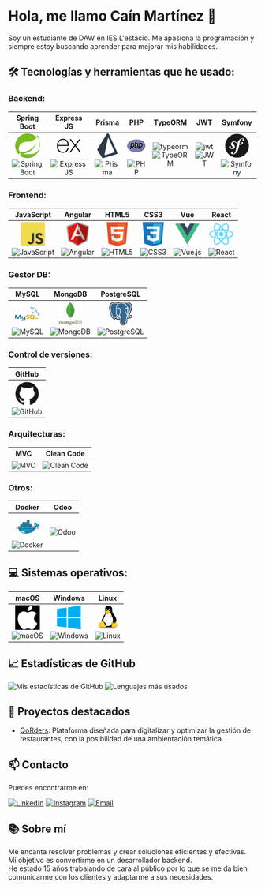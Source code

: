 # Hola, me llamo Caín Martínez 👋

Soy un estudiante de DAW en IES L'estacio. Me apasiona la programación y siempre estoy buscando aprender para mejorar mis habilidades.

## 🛠️ Tecnologías y herramientas que he usado:

### **Backend:**

| Spring Boot | Express JS | Prisma | PHP | TypeORM | JWT | Symfony |
|:---:|:---:|:---:|:---:|:---:|:---:|:---:|
| <img src="https://raw.githubusercontent.com/devicons/devicon/master/icons/spring/spring-original.svg" alt="spring boot" width="50" height="50"/> <br> ![Spring Boot](https://img.shields.io/badge/-Spring%20Boot-6DB33F?style=for-the-badge&logo=spring&logoColor=white) | <img src="https://raw.githubusercontent.com/devicons/devicon/master/icons/express/express-original.svg" alt="express" width="50" height="50"/> <br> ![ExpressJS](https://img.shields.io/badge/-Express.js-000000?style=for-the-badge&logo=express&logoColor=white) | <img src="https://raw.githubusercontent.com/devicons/devicon/master/icons/prisma/prisma-original.svg" alt="prisma" width="50" height="50"/> <br> ![Prisma](https://img.shields.io/badge/-Prisma-2D3748?style=for-the-badge&logo=prisma&logoColor=white) | <img src="https://raw.githubusercontent.com/devicons/devicon/master/icons/php/php-original.svg" alt="php" width="50" height="50"/> <br> ![PHP](https://img.shields.io/badge/-PHP-777BB4?style=for-the-badge&logo=php&logoColor=white) | <img src="https://raw.githubusercontent.com/gilbarbara/logos/92bb74e98bca1ea1ad794442676ebc4e75038adc/logos/typeorm.svg" alt="typeorm" width="50" height="50"/> <br> ![TypeORM](https://img.shields.io/badge/-TypeORM-FE6D72?style=for-the-badge&logo=typeorm&logoColor=white) | <img src="https://jwt.io/img/pic_logo.svg" alt="jwt" width="50" height="50"/> <br> ![JWT](https://img.shields.io/badge/-JWT-000000?style=for-the-badge&logo=JSON%20web%20tokens&logoColor=white) | <img src="https://raw.githubusercontent.com/devicons/devicon/master/icons/symfony/symfony-original.svg" alt="symfony" width="50" height="50"/> <br> ![Symfony](https://img.shields.io/badge/-Symfony-000000?style=for-the-badge&logo=symfony&logoColor=white) |

### **Frontend:**

| JavaScript | Angular | HTML5 | CSS3 | Vue | React |
|:---:|:---:|:---:|:---:|:---:|:---:|
| <img src="https://raw.githubusercontent.com/devicons/devicon/master/icons/javascript/javascript-original.svg" alt="javascript" width="50" height="50"/> <br> ![JavaScript](https://img.shields.io/badge/-JavaScript-F7DF1E?style=for-the-badge&logo=javascript&logoColor=black) | <img src="https://raw.githubusercontent.com/devicons/devicon/master/icons/angularjs/angularjs-original.svg" alt="angular" width="50" height="50"/> <br> ![Angular](https://img.shields.io/badge/-Angular-DD0031?style=for-the-badge&logo=angular&logoColor=white) | <img src="https://raw.githubusercontent.com/devicons/devicon/master/icons/html5/html5-original.svg" alt="html5" width="50" height="50"/> <br> ![HTML5](https://img.shields.io/badge/-HTML5-E34F26?style=for-the-badge&logo=html5&logoColor=white) | <img src="https://raw.githubusercontent.com/devicons/devicon/master/icons/css3/css3-original.svg" alt="css3" width="50" height="50"/> <br> ![CSS3](https://img.shields.io/badge/-CSS3-1572B6?style=for-the-badge&logo=css3&logoColor=white) | <img src="https://raw.githubusercontent.com/devicons/devicon/master/icons/vuejs/vuejs-original.svg" alt="vuejs" width="50" height="50"/> <br> ![Vue.js](https://img.shields.io/badge/-Vue.js-4FC08D?style=for-the-badge&logo=vue.js&logoColor=white) | <img src="https://raw.githubusercontent.com/devicons/devicon/master/icons/react/react-original.svg" alt="react" width="50" height="50"/> <br> ![React](https://img.shields.io/badge/-React-61DAFB?style=for-the-badge&logo=react&logoColor=white) |

### **Gestor DB:**

| MySQL | MongoDB | PostgreSQL |
|:---:|:---:|:---:|
| <img src="https://raw.githubusercontent.com/devicons/devicon/master/icons/mysql/mysql-original-wordmark.svg" alt="mysql" width="50" height="50"/> <br> ![MySQL](https://img.shields.io/badge/-MySQL-4479A1?style=for-the-badge&logo=mysql&logoColor=white) | <img src="https://raw.githubusercontent.com/devicons/devicon/master/icons/mongodb/mongodb-original-wordmark.svg" alt="mongodb" width="50" height="50"/> <br> ![MongoDB](https://img.shields.io/badge/-MongoDB-47A248?style=for-the-badge&logo=mongodb&logoColor=white) | <img src="https://raw.githubusercontent.com/devicons/devicon/master/icons/postgresql/postgresql-original.svg" alt="postgresql" width="50" height="50"/> <br> ![PostgreSQL](https://img.shields.io/badge/-PostgreSQL-336791?style=for-the-badge&logo=postgresql&logoColor=white) |

### **Control de versiones:**

| GitHub |
|:---:|
| <img src="https://raw.githubusercontent.com/devicons/devicon/master/icons/github/github-original.svg" alt="github" width="50" height="50"/> <br> ![GitHub](https://img.shields.io/badge/-GitHub-181717?style=for-the-badge&logo=github&logoColor=white) |

### **Arquitecturas:**

| MVC | Clean Code |
|:---:|:---:|
| ![MVC](https://img.shields.io/badge/-MVC-007396?style=for-the-badge&logoColor=white) | ![Clean Code](https://img.shields.io/badge/-Clean%20Code-000000?style=for-the-badge&logoColor=white) |

### **Otros:**

| Docker | Odoo |
|:---:|:---:|
| <img src="https://raw.githubusercontent.com/devicons/devicon/master/icons/docker/docker-original.svg" alt="docker" width="50" height="50"/> <br> ![Docker](https://img.shields.io/badge/-Docker-2496ED?style=for-the-badge&logo=docker&logoColor=white) | ![Odoo](https://img.shields.io/badge/-Odoo-EE02FD?style=for-the-badge&logo=odoo&logoColor=white) |

## 💻 Sistemas operativos:

| macOS | Windows | Linux |
|:---:|:---:|:---:|
| [<img src="https://raw.githubusercontent.com/devicons/devicon/master/icons/apple/apple-original.svg" alt="mac" width="50" height="50" style="filter: invert(1);" target="_blank"/>](https://www.apple.com/macos/big-sur/) <br> ![macOS](https://img.shields.io/badge/-macOS-000000?style=for-the-badge&logo=apple&logoColor=white) | [<img src="https://raw.githubusercontent.com/devicons/devicon/master/icons/windows8/windows8-original.svg" alt="windows" width="50" height="50" target="_blank"/>](https://www.microsoft.com/windows) <br> ![Windows](https://img.shields.io/badge/-Windows-0078D6?style=for-the-badge&logo=windows&logoColor=white) | [<img src="https://raw.githubusercontent.com/devicons/devicon/master/icons/linux/linux-original.svg" alt="linux" width="50" height="50" target="_blank"/>](https://www.linux.org/) <br> ![Linux](https://img.shields.io/badge/-Linux-FCC624?style=for-the-badge&logo=linux&logoColor=black) |

## 📈 Estadísticas de GitHub

![Mis estadísticas de GitHub](https://github-readme-stats.vercel.app/api?username=cainmartinez&show_icons=true&theme=radical)
![Lenguajes más usados](https://github-readme-stats.vercel.app/api/top-langs/?username=cainmartinez&theme=radical)

## 🎯 Proyectos destacados

- [QoRders]([https://github.com/CainMartinez/Framework_PHP_OO_MVC_jQuery](https://github.com/CainMartinez/Laravel_SpringBoot_Vue_MySql)): Plataforma diseñada para digitalizar y optimizar la gestión de restaurantes, con la posibilidad de una ambientación temática.

## 📫 Contacto

Puedes encontrarme en:

[![LinkedIn](https://img.shields.io/badge/-LinkedIn-0077B5?style=for-the-badge&logo=linkedin&logoColor=white)](https://www.linkedin.com/in/c-martinez-bernabeu)
[![Instagram](https://img.shields.io/badge/-Instagram-E4405F?style=for-the-badge&logo=instagram&logoColor=white)](https://www.instagram.com/c.martinezbernabeu/)
[![Email](https://img.shields.io/badge/-Email-D14836?style=for-the-badge&logo=gmail&logoColor=white)](mailto:c.martinezbernabeu@hotmail.com)

## 📚 Sobre mí

Me encanta resolver problemas y crear soluciones eficientes y efectivas. <br>Mi objetivo es convertirme en un desarrollador backend. <br>He estado 15 años trabajando de cara al público por lo que se me da bien comunicarme con los clientes y adaptarme a sus necesidades.
